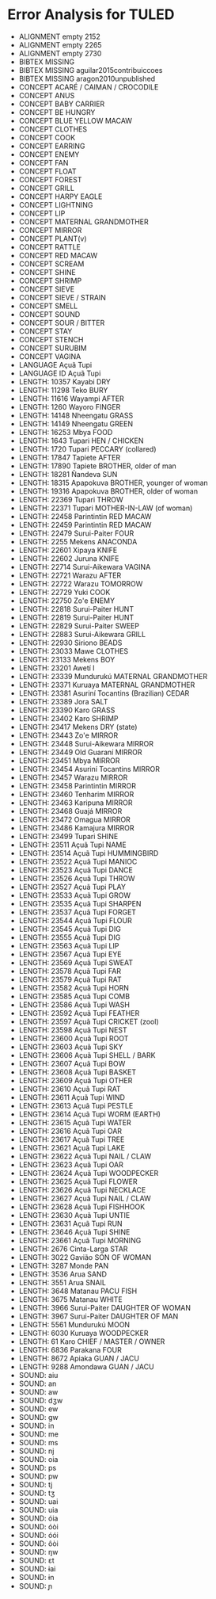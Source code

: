 # Error Analysis for TULED
* ALIGNMENT empty 2152
* ALIGNMENT empty 2265
* ALIGNMENT empty 2730
* BIBTEX MISSING 
* BIBTEX MISSING aguilar2015contribuiccoes
* BIBTEX MISSING aragon2010unpublished
* CONCEPT ACARÉ / CAIMAN / CROCODILE
* CONCEPT ANUS
* CONCEPT BABY CARRIER
* CONCEPT BE HUNGRY
* CONCEPT BLUE YELLOW MACAW
* CONCEPT CLOTHES
* CONCEPT COOK
* CONCEPT EARRING
* CONCEPT ENEMY
* CONCEPT FAN
* CONCEPT FLOAT
* CONCEPT FOREST
* CONCEPT GRILL
* CONCEPT HARPY EAGLE
* CONCEPT LIGHTNING
* CONCEPT LIP
* CONCEPT MATERNAL GRANDMOTHER
* CONCEPT MIRROR
* CONCEPT PLANT(v)
* CONCEPT RATTLE
* CONCEPT RED MACAW
* CONCEPT SCREAM
* CONCEPT SHINE
* CONCEPT SHRIMP
* CONCEPT SIEVE
* CONCEPT SIEVE / STRAIN
* CONCEPT SMELL
* CONCEPT SOUND
* CONCEPT SOUR / BITTER
* CONCEPT STAY
* CONCEPT STENCH
* CONCEPT SURUBIM
* CONCEPT VAGINA
* LANGUAGE Açuã Tupi
* LANGUAGE ID Açuã Tupi
* LENGTH: 10357 Kayabi DRY
* LENGTH: 11298 Teko BURY
* LENGTH: 11616 Wayampi AFTER
* LENGTH: 1260 Wayoro FINGER
* LENGTH: 14148 Nheengatu GRASS
* LENGTH: 14149 Nheengatu GREEN
* LENGTH: 16253 Mbya FOOD
* LENGTH: 1643 Tupari HEN / CHICKEN
* LENGTH: 1720 Tupari PECCARY (collared)
* LENGTH: 17847 Tapiete AFTER
* LENGTH: 17890 Tapiete BROTHER, older of man
* LENGTH: 18281 Ñandeva SUN
* LENGTH: 18315 Apapokuva BROTHER, younger of woman
* LENGTH: 19316 Apapokuva BROTHER, older of woman
* LENGTH: 22369 Tupari THROW
* LENGTH: 22371 Tupari MOTHER-IN-LAW (of woman)
* LENGTH: 22458 Parintintin RED MACAW
* LENGTH: 22459 Parintintin RED MACAW
* LENGTH: 22479 Surui-Paiter FOUR
* LENGTH: 2255 Mekens ANACONDA
* LENGTH: 22601 Xipaya KNIFE
* LENGTH: 22602 Juruna KNIFE
* LENGTH: 22714 Surui-Aikewara VAGINA
* LENGTH: 22721 Warazu AFTER
* LENGTH: 22722 Warazu TOMORROW
* LENGTH: 22729 Yuki COOK
* LENGTH: 22750 Zo'e ENEMY
* LENGTH: 22818 Surui-Paiter HUNT
* LENGTH: 22819 Surui-Paiter HUNT
* LENGTH: 22829 Surui-Paiter SWEEP
* LENGTH: 22883 Surui-Aikewara GRILL
* LENGTH: 22930 Siriono BEADS
* LENGTH: 23033 Mawe CLOTHES
* LENGTH: 23133 Mekens BOY
* LENGTH: 23201 Awetí I
* LENGTH: 23339 Mundurukú MATERNAL GRANDMOTHER
* LENGTH: 23371 Kuruaya MATERNAL GRANDMOTHER
* LENGTH: 23381 Asuriní Tocantins (Brazilian) CEDAR
* LENGTH: 23389 Jora SALT
* LENGTH: 23390 Karo GRASS
* LENGTH: 23402 Karo SHRIMP
* LENGTH: 23417 Mekens DRY (state)
* LENGTH: 23443 Zo'e MIRROR
* LENGTH: 23448 Surui-Aikewara MIRROR
* LENGTH: 23449 Old Guaraní MIRROR
* LENGTH: 23451 Mbya MIRROR
* LENGTH: 23454 Asuriní Tocantins MIRROR
* LENGTH: 23457 Warazu MIRROR
* LENGTH: 23458 Parintintin MIRROR
* LENGTH: 23460 Tenharim MIRROR
* LENGTH: 23463 Karipuna MIRROR
* LENGTH: 23468 Guajá MIRROR
* LENGTH: 23472 Omagua MIRROR
* LENGTH: 23486 Kamajura MIRROR
* LENGTH: 23499 Tupari SHINE
* LENGTH: 23511 Açuã Tupi NAME
* LENGTH: 23514 Açuã Tupi HUMMINGBIRD
* LENGTH: 23522 Açuã Tupi MANIOC
* LENGTH: 23523 Açuã Tupi DANCE
* LENGTH: 23526 Açuã Tupi THROW
* LENGTH: 23527 Açuã Tupi PLAY
* LENGTH: 23533 Açuã Tupi GROW
* LENGTH: 23535 Açuã Tupi SHARPEN
* LENGTH: 23537 Açuã Tupi FORGET
* LENGTH: 23544 Açuã Tupi FLOUR
* LENGTH: 23545 Açuã Tupi DIG
* LENGTH: 23555 Açuã Tupi DIG
* LENGTH: 23563 Açuã Tupi LIP
* LENGTH: 23567 Açuã Tupi EYE
* LENGTH: 23569 Açuã Tupi SWEAT
* LENGTH: 23578 Açuã Tupi FAR
* LENGTH: 23579 Açuã Tupi RAT
* LENGTH: 23582 Açuã Tupi HORN
* LENGTH: 23585 Açuã Tupi COMB
* LENGTH: 23586 Açuã Tupi WASH
* LENGTH: 23592 Açuã Tupi FEATHER
* LENGTH: 23597 Açuã Tupi CRICKET (zool)
* LENGTH: 23598 Açuã Tupi NEST
* LENGTH: 23600 Açuã Tupi ROOT
* LENGTH: 23603 Açuã Tupi SKY
* LENGTH: 23606 Açuã Tupi SHELL / BARK
* LENGTH: 23607 Açuã Tupi BOW
* LENGTH: 23608 Açuã Tupi BASKET
* LENGTH: 23609 Açuã Tupi OTHER
* LENGTH: 23610 Açuã Tupi RAT
* LENGTH: 23611 Açuã Tupi WIND
* LENGTH: 23613 Açuã Tupi PESTLE
* LENGTH: 23614 Açuã Tupi WORM (EARTH)
* LENGTH: 23615 Açuã Tupi WATER
* LENGTH: 23616 Açuã Tupi OAR
* LENGTH: 23617 Açuã Tupi TREE
* LENGTH: 23621 Açuã Tupi LAKE
* LENGTH: 23622 Açuã Tupi NAIL / CLAW
* LENGTH: 23623 Açuã Tupi OAR
* LENGTH: 23624 Açuã Tupi WOODPECKER
* LENGTH: 23625 Açuã Tupi FLOWER
* LENGTH: 23626 Açuã Tupi NECKLACE
* LENGTH: 23627 Açuã Tupi NAIL / CLAW
* LENGTH: 23628 Açuã Tupi FISHHOOK
* LENGTH: 23630 Açuã Tupi UNTIE
* LENGTH: 23631 Açuã Tupi RUN
* LENGTH: 23646 Açuã Tupi SHINE
* LENGTH: 23661 Açuã Tupi MORNING
* LENGTH: 2676 Cinta-Larga STAR
* LENGTH: 3022 Gavião SON OF WOMAN
* LENGTH: 3287 Monde PAN
* LENGTH: 3536 Arua SAND
* LENGTH: 3551 Arua SNAIL
* LENGTH: 3648 Matanau PACU FISH
* LENGTH: 3675 Matanau WHITE
* LENGTH: 3966 Surui-Paiter DAUGHTER OF WOMAN
* LENGTH: 3967 Surui-Paiter DAUGHTER OF MAN
* LENGTH: 5561 Mundurukú MOON
* LENGTH: 6030 Kuruaya WOODPECKER
* LENGTH: 61 Karo CHIEF / MASTER / OWNER
* LENGTH: 6836 Parakana FOUR
* LENGTH: 8672 Apiaka GUAN / JACU
* LENGTH: 9288 Amondawa GUAN / JACU
* SOUND: aiu
* SOUND: an
* SOUND: aw
* SOUND: dʒw
* SOUND: ew
* SOUND: gw
* SOUND: in
* SOUND: me
* SOUND: ms
* SOUND: nj
* SOUND: oia
* SOUND: ps
* SOUND: pw
* SOUND: tj
* SOUND: tʒ
* SOUND: uai
* SOUND: uia
* SOUND: óia
* SOUND: óòi
* SOUND: óói
* SOUND: ôòi
* SOUND: ŋw
* SOUND: ɛt
* SOUND: ɨai
* SOUND: ɨn
* SOUND: ̩ɲ
